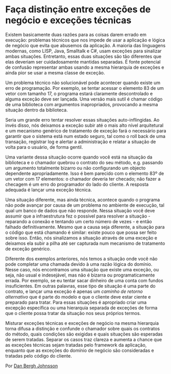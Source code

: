 # Faça distinção entre exceções de negócio e exceções técnicas

Existem basicamente duas razões para as coisas darem errado em execução: problemas técnicos que nos impede de usar a aplicação e lógica de negócio que evita que abusemos da aplicação. A maioria das linguagens modernas, como LISP, Java, Smalltalk e C#, usam exceções para sinalizar ambas situações. Entretanto, essas duas situações são tão diferentes que elas deveriam ser cuidadosamente mantidas separadas. É fonte potencial de confusão representar ambas usando a mesma hierarquia de exceções e ainda pior se usar a mesma classe de exceção.

Um problema técnico não solucionável pode acontecer quando existe um erro de programação. Por exemplo, se tentar acessar o elemento 83 de um vetor com tamanho 17, o programa estará claramente descontrolado e alguma exceção deve ser lançada. Uma versão mais sutil é chamar código de uma biblioteca com argumentos inapropriados, provocando a mesma situação dentro da biblioteca.

Seria um grande erro tentar resolver essas situações auto-inflingidas. Ao invés disso, nós deixamos a exceção subir até o mais alto nível arquitetural e um mecanismo genérico de tratamento de exceção fará o necessário para garantir que o sistema está num estado seguro, tal como o roll back de uma transação, registrar log e alertar a administração e relatar a situação de volta para o usuário, de forma gentil.

Uma variante dessa situação ocorre quando você está na situação da biblioteca e o chamador quebrou o contrato do seu método, e.g. passando um argumento totalmente bizarro ou não configurando um objecto dependente apropriadamente. Isso é bem parecido com o elemento 83º de um vetor com 17 elementos: o chamador deveria ter checado; não fazer a checagem é um erro do programador do lado do cliente. A resposta adequada é lançar uma exceção técnica.

Uma situação diferente, mas ainda técnica, acontece quando o programa não pode avançar por causa de um problema no ambiente de execução, tal qual um banco de dados que não responde. Nessa situação você deve assumir que a infraestrutura fez o possível para resolver a situação - reparando a conexão e tentando um certo número de vezes - e então falhado definitivamente. Mesmo que a causa seja diferente, a situação para o código que está chamando é similar: existe pouco que possa ser feito sobre isso. Então, nós sinalizamos a situação através de uma exceção e deixamos ela subir a pilha até ser capturada num mecanismo de tratamento de exceção genérico.

Diferente dos exemplos anteriores, nós temos a situação onde você não pode completar uma chamada devido à uma razão lógica do domínio. Nesse caso, nós encontramos uma situação que existe uma exceção, ou seja, não usual e indesejável, mas não é bizarra ou programaticamente errada. Por exemplo, se eu tentar sacar dinheiro de uma conta com fundos insuficientes. Em outras palavras, esse tipo de situação é uma parte do contrato, e lançar uma exceção é apenas um *caminho de retorno alternativo* que é parte do modelo e que o cliente deve estar ciente e preparado para tratar. Para essas situações é apropriado criar uma excepção específica ou uma hierarquia separada de exceções de forma que o cliente possa tratar da situação nos seus próprios termos.

Misturar exceções técnicas e exceções de negócio na mesma hierarquia torna difusa a distinção e confunde o chamador sobre quais os contratos do método, quais condições são exigidas e quais situações são esperadas de serem tratadas. Separar os casos traz clareza e aumenta a chance que as exceções técnicas sejam tratadas pelo framework da aplicação, enquanto que as exceções do domínio de negócio são consideradas e tratadas pelo código do cliente.

Por [Dan Bergh Johnsson](http://programmer.97things.oreilly.com/wiki/index.php/Dan_Bergh_Johnsson)